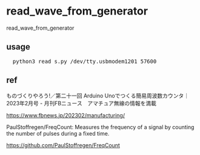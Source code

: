 # read_wave_from_generator
read_wave_from_generator

## usage
<pre>
  python3 read_s.py /dev/tty.usbmodem1201 57600
</pre>

## ref

ものづくりやろう!／第二十一回 Arduino Unoでつくる簡易周波数カウンタ｜2023年2月号 - 月刊FBニュース　アマチュア無線の情報を満載

https://www.fbnews.jp/202302/manufacturing/

PaulStoffregen/FreqCount: Measures the frequency of a signal by counting the number of pulses during a fixed time.

https://github.com/PaulStoffregen/FreqCount
